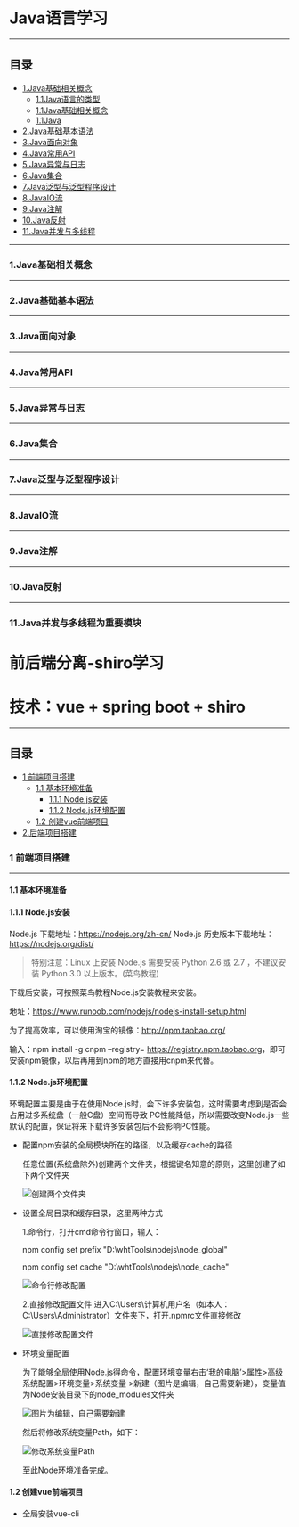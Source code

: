 # Java语言学习
----
## 目录
* [1.Java基础相关概念](#1)
    - [1.1Java语言的类型](#1)
    - [1.1Java基础相关概念](#2)
    - [1.1Java](#3)
* [2.Java基础基本语法](#2)
* [3.Java面向对象](#3)
* [4.Java常用API](#4)
* [5.Java异常与日志](#5)
* [6.Java集合](#6)
* [7.Java泛型与泛型程序设计](#7)
* [8.JavaIO流](#8)
* [9.Java注解](#9)
* [10.Java反射](#10)
* [11.Java并发与多线程](#11)

---
### <span id="1">1.Java基础相关概念</span>
---
### <span id="2">2.Java基础基本语法</span>
---
### <span id="3">3.Java面向对象</span>
---
### <span id="4">4.Java常用API</span>
---
### <span id="5">5.Java异常与日志</span>
---
### <span id="6">6.Java集合</span>
---
### <span id="7">7.Java泛型与泛型程序设计</span>
---
### <span id="8">8.JavaIO流</span>
---
### <span id="9">9.Java注解</span>
---
### <span id="10">10.Java反射</span>
---
### <span id="11">11.Java并发与多线程为重要模块</span>

# 前后端分离-shiro学习
# 技术：vue + spring boot + shiro
----
## 目录
* [1 前端项目搭建](#1)
    - [1.1 基本环境准备](#1.1)
        * [1.1.1 Node.js安装](#1.1.1)
        * [1.1.2 Node.js环境配置](#1.1.2)
    - [1.2 创建vue前端项目](#1.2)
* [2.后端项目搭建](#2)


### <span id="1">1 前端项目搭建</span>
----
#### <span id="1.1">1.1 基本环境准备</span>
#### <span id="1.1.1">1.1.1 Node.js安装</span>

Node.js 下载地址：<https://nodejs.org/zh-cn/>
Node.js 历史版本下载地址：<https://nodejs.org/dist/>

>特别注意：Linux 上安装 Node.js 需要安装 Python 2.6 或 2.7 ，不建议安装 Python 3.0 以上版本。(菜鸟教程)

下载后安装，可按照菜鸟教程Node.js安装教程来安装。

地址：<https://www.runoob.com/nodejs/nodejs-install-setup.html>

为了提高效率，可以使用淘宝的镜像：<http://npm.taobao.org/>

输入：npm install -g cnpm –registry= <https://registry.npm.taobao.org>，即可安装npm镜像，以后再用到npm的地方直接用cnpm来代替。

#### <span id="1.1.2">1.1.2 Node.js环境配置</span>

环境配置主要是由于在使用Node.js时，会下许多安装包，这时需要考虑到是否会占用过多系统盘（一般C盘）空间而导致
PC性能降低，所以需要改变Node.js一些默认的配置，保证将来下载许多安装包后不会影响PC性能。

* 配置npm安装的全局模块所在的路径，以及缓存cache的路径
  
    任意位置(系统盘除外)创建两个文件夹，根据键名知意的原则，这里创建了如下两个文件夹

    ![创建两个文件夹](https://upload-images.jianshu.io/upload_images/13118720-15d7a7ea8eb619b0.png?imageMogr2/auto-orient/strip%7CimageView2/2/w/1240)

* 设置全局目录和缓存目录，这里两种方式

    1.命令行，打开cmd命令行窗口，输入：

    npm config set prefix "D:\whtTools\nodejs\node_global"

    npm config set cache "D:\whtTools\nodejs\node_cache"

    ![命令行修改配置](https://upload-images.jianshu.io/upload_images/13118720-4869774ad3d50a7a.png?imageMogr2/auto-orient/strip%7CimageView2/2/w/1240)

    2.直接修改配置文件
    进入C:\Users\计算机用户名（如本人：C:\Users\Administrator）文件夹下，打开.npmrc文件直接修改

    ![直接修改配置文件](https://upload-images.jianshu.io/upload_images/13118720-aa631afb9e6ea117.png?imageMogr2/auto-orient/strip%7CimageView2/2/w/1240)

* 环境变量配置
  
    为了能够全局使用Node.js得命令，配置环境变量右击‘我的电脑’>属性>高级系统配置>环境变量>系统变量 >新建（图片是编辑，自己需要新建），变量值为Node安装目录下的node_modules文件夹

    ![图片为编辑，自己需要新建](https://upload-images.jianshu.io/upload_images/13118720-e0a8edd98182272f.png?imageMogr2/auto-orient/strip%7CimageView2/2/w/1240)

    然后将修改系统变量Path，如下：

    ![修改系统变量Path](https://upload-images.jianshu.io/upload_images/13118720-984b0577693cf001.png?imageMogr2/auto-orient/strip%7CimageView2/2/w/1240)

    至此Node环境准备完成。

#### <span id="1.2">1.2 创建vue前端项目</span>

* 全局安装vue-cli

